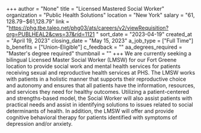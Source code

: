 +++
author = "None"
title = "Licensed Mastered Social Worker"
organization = "Public Health Solutions"
location = "New York"
salary = "$61,128.79-$$61,128.79"
link = "https://phg.tbe.taleo.net/phg03/ats/careers/v2/viewRequisition?org=PUBLHEAL2&cws=37&rid=1121   "
sort_date = "2023-04-19"
created_at = "April 19, 2023"
closing_date = "May 15, 2023"
a_job_type = ["Full Time"]
b_benefits = ["Union-Eligible"]
c_feedback = ""
aa_degrees_required = "Master's degree required"
thumbnail = ""
+++
We are currently seeking a bilingual Licensed Master Social Worker (LMSW) for our Fort Greene location to provide social work and mental health services for patients receiving sexual and reproductive health services at PHS.  The LMSW works with patients in a holistic manner that supports their reproductive choice and autonomy and ensures that all patients have the information, resources, and services they need for healthy outcomes. Utilizing a patient-centered and strengths-based model, the Social Worker will also assist patients with practical needs and assist in identifying solutions to issues related to social determinants of health.  In addition, the LMSW will offer and provide cognitive behavioral therapy for patients identified with symptoms of depression and/or anxiety. 